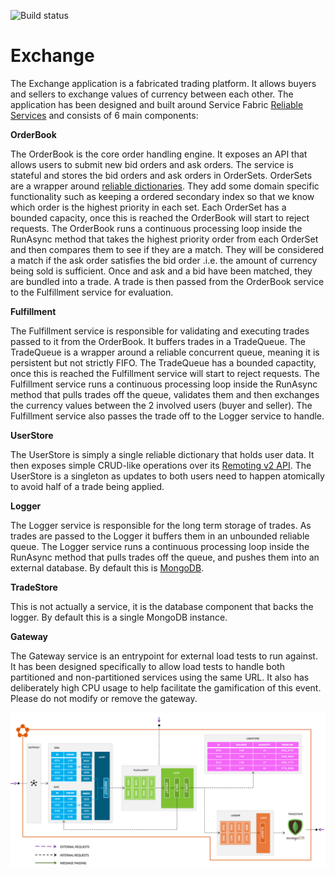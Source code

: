 

![Build status](https://theazurechallenge.visualstudio.com/_apis/public/build/definitions/0928da5b-568f-482f-b4ba-cdd9cfca0355/7/badge)

# Exchange

The Exchange application is a fabricated trading platform. It allows buyers and sellers to exchange values of currency between each other. The application has been designed and built around Service Fabric [Reliable Services](https://docs.microsoft.com/en-us/azure/service-fabric/service-fabric-reliable-services-introduction) and consists of 6 main components:

__OrderBook__

The OrderBook is the core order handling engine. It exposes an API that allows users to submit new bid orders and ask orders. The service is stateful and stores the bid orders and ask orders in OrderSets. OrderSets are a wrapper around [reliable dictionaries](https://docs.microsoft.com/en-us/azure/service-fabric/service-fabric-reliable-services-reliable-collections). They add some domain specific functionality such as keeping a ordered secondary index so that we know which order is the highest priority in each set. Each OrderSet has a bounded capacity, once this is reached the OrderBook will start to reject requests.
The OrderBook runs a continuous processing loop inside the RunAsync method that takes the highest priority order from each OrderSet and then compares them to see if they are a match. They will be considered a match if the ask order satisfies the bid order .i.e. the amount of currency being sold is sufficient.
Once and ask and a bid have been matched, they are bundled into a trade. A trade is then passed from the OrderBook service to the Fulfillment service for evaluation.

__Fulfillment__

The Fulfillment service is responsible for validating and executing trades passed to it from the OrderBook. It buffers trades in a TradeQueue. The TradeQueue is a wrapper around a reliable concurrent queue, meaning it is persistent but not strictly FIFO. The TradeQueue has a bounded capactity, once this is reached the Fulfillment service will start to reject requests.
The Fulfillment service runs a continuous processing loop inside the RunAsync method that pulls trades off the queue, validates them and then exchanges the currency values between the 2 involved users (buyer and seller).
The Fulfillment service also passes the trade off to the Logger service to handle.

__UserStore__

The UserStore is simply a single reliable dictionary that holds user data. It then exposes simple CRUD-like operations over its [Remoting v2 API](https://docs.microsoft.com/en-us/azure/service-fabric/service-fabric-reliable-services-communication-remoting#how-to-use-remoting-v2-stack). The UserStore is a singleton as updates to both users need to happen atomically to avoid half of a trade being applied.

__Logger__

The Logger service is responsible for the long term storage of trades. As trades are passed to the Logger it buffers them in an unbounded reliable queue. 
The Logger service runs a continuous processing loop inside the RunAsync method that pulls trades off the queue,
and pushes them into an external database. By default this is [MongoDB](https://www.mongodb.com/).

__TradeStore__

This is not actually a service, it is the database component that backs the logger. 
By default this is a single MongoDB instance.

__Gateway__

The Gateway service is an entrypoint for external load tests to run against. It has been designed specifically to allow load tests to handle both partitioned and non-partitioned services using the same URL. It also has deliberately high CPU usage to help facilitate the gamification of this event. Please do not modify or remove the gateway.

![](Docs/Architecture.png)
